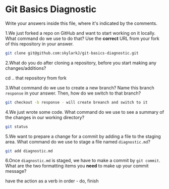 # Git Basics Diagnostic

Write your answers inside this file, where it's indicated by the comments.

1.We just forked a repo on GitHub and want to start working on it locally.
What command do we use to do that? Use the **correct** URL from your fork of
this repository in your answer.

```sh copy the link git@github.com:skylarkJ/git-basics-diagnostic.git
git clone git@github.com:skylarkJ/git-basics-diagnostic.git
```

2.What do you do after cloning a repository, before you start making any
changes/additions?

cd .. that repository from fork

3.What command do we use to create a new branch? Name this branch `response`
    in your answer. Then, how do we switch to that branch?

```sh
git checkout -b response - will create breanch and switch to it
```

4.We just wrote some code. What command do we use to see a summary of the
    changes in our working directory?

```sh
git status
```

5.We want to prepare a change for a commit by adding a file to the staging
    area. What command do we use to stage a file named `diagnostic.md`?

```sh
git add diagnostic.md
```

6.Once `diagnostic.md` is staged, we have to make a commit by `git commit`.
What are the two formatting items you **need** to make up your commit message?

<!-- Remove this comment and place your answer here. -->
have the action as a verb in order - do, finish
